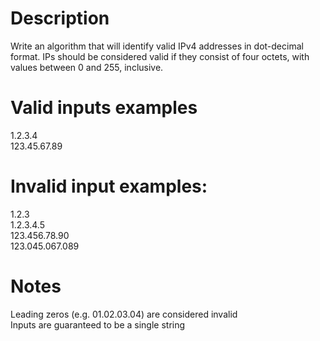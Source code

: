 # Description
Write an algorithm that will identify valid IPv4 addresses in dot-decimal format. IPs should be considered valid if they consist of four octets, with values between 0 and 255, inclusive.

# Valid inputs examples
1.2.3.4
<br>
123.45.67.89

# Invalid input examples:
1.2.3
<br>
1.2.3.4.5
<br>
123.456.78.90
<br>
123.045.067.089

# Notes
Leading zeros (e.g. 01.02.03.04) are considered invalid
<br>
Inputs are guaranteed to be a single string

